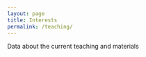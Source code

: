 ```yaml
---
layout: page
title: Interests
permalink: /teaching/
---
```


Data about the current teaching and materials